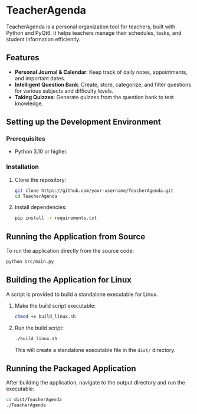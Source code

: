 # TeacherAgenda

TeacherAgenda is a personal organization tool for teachers, built with Python and PyQt6. It helps teachers manage their schedules, tasks, and student information efficiently.

## Features

*   **Personal Journal & Calendar**: Keep track of daily notes, appointments, and important dates.
*   **Intelligent Question Bank**: Create, store, categorize, and filter questions for various subjects and difficulty levels.
*   **Taking Quizzes**: Generate quizzes from the question bank to test knowledge.

## Setting up the Development Environment

### Prerequisites

*   Python 3.10 or higher.

### Installation

1.  Clone the repository:
    ```bash
    git clone https://github.com/your-username/TeacherAgenda.git
    cd TeacherAgenda
    ```
2.  Install dependencies:
    ```bash
    pip install -r requirements.txt
    ```

## Running the Application from Source

To run the application directly from the source code:

```bash
python src/main.py
```

## Building the Application for Linux

A script is provided to build a standalone executable for Linux.

1.  Make the build script executable:
    ```bash
    chmod +x build_linux.sh
    ```
2.  Run the build script:
    ```bash
    ./build_linux.sh
    ```
    This will create a standalone executable file in the `dist/` directory.

## Running the Packaged Application

After building the application, navigate to the output directory and run the executable:

```bash
cd dist/TeacherAgenda
./TeacherAgenda
```
